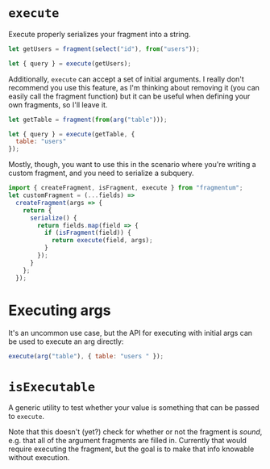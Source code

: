 # `execute`

Execute properly serializes your fragment into a string.

```js
let getUsers = fragment(select("id"), from("users"));

let { query } = execute(getUsers);
```

Additionally, `execute` can accept a set of initial arguments.
I really don't recommend you use this feature, as I'm thinking about removing it (you can easily call the fragment function)
but it can be useful when defining your own fragments, so I'll leave it.

```js
let getTable = fragment(from(arg("table")));

let { query } = execute(getTable, {
  table: "users"
});
```

Mostly, though, you want to use this in the scenario where you're writing a custom fragment, and you need to serialize
a subquery.

```js
import { createFragment, isFragment, execute } from "fragmentum";
let customFragment = (...fields) =>
  createFragment(args => {
    return {
      serialize() {
        return fields.map(field => {
          if (isFragment(field)) {
            return execute(field, args);
          }
        });
      }
    };
  });
```

# Executing args

It's an uncommon use case, but the API for executing with initial args can be used to execute an arg directly:

```js
execute(arg("table"), { table: "users " });
```

# `isExecutable`

A generic utility to test whether your value is something that can be passed to `execute`.

Note that this doesn't (yet?) check for whether or not the fragment is _sound_, e.g. that all of the
argument fragments are filled in. Currently that would require executing the fragment, but the goal is
to make that info knowable without execution.
